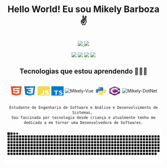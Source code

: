 <h1 align="center">Hello World! Eu sou Mikely Barboza ✌</h1> 
  <br>
<div align="center">
  <a href="https://github.com/mikelybarboza">
  <img height="180em" src="https://github-readme-stats.vercel.app/api?username=mikelybarboza&show_icons=true&theme=dracula&include_all_commits=true&count_private=true"/>
  <img height="180em" src="https://github-readme-stats.vercel.app/api/top-langs/?username=mikelybarboza&layout=compact&langs_count=7&theme=dracula"/>
</div>
 <br>
  <div align="center"> 
  <a href="https://www.linkedin.com/in/mikely-barboza-147920201/" target="_blank"><img src="https://img.shields.io/badge/-LinkedIn-%230077B5?style=for-the-badge&logo=linkedin&logoColor=white" target="_blank"></a>
  <a href="https://www.instagram.com/mikelybarboza_/" target="_blank"><img src="https://img.shields.io/badge/-Instagram-%23E4405F?style=for-the-badge&logo=instagram&logoColor=white" target="_blank"></a>
 <a href="https://discord.gg/mikelybarboza#6857" target="_blank"><img src="https://img.shields.io/badge/Discord-7289DA?style=for-the-badge&logo=discord&logoColor=white" target="_blank"></a> 
  <a href = "mailto:barbozamikely@gmail.com"><img src="https://img.shields.io/badge/-Gmail-%23333?style=for-the-badge&logo=gmail&logoColor=white" target="_blank"></a>
 
  <br>
 <h2> Tecnologias que estou aprendendo 👨🏻‍💻</h2>
 <div style="display: inline_block"><br>
  
  <img align="center" alt="Mikely-HTML" height="30" width="40" src="https://raw.githubusercontent.com/devicons/devicon/master/icons/html5/html5-original.svg">
  <img align="center" alt="Mikely-CSS" height="30" width="40" src="https://raw.githubusercontent.com/devicons/devicon/master/icons/css3/css3-original.svg">
  <img align="center" alt="Mikely-Js" height="30" width="40" src="https://raw.githubusercontent.com/devicons/devicon/master/icons/javascript/javascript-plain.svg">
  <img align="center" alt="Mikely-Ts" height="30" width="40" src="https://raw.githubusercontent.com/devicons/devicon/master/icons/typescript/typescript-plain.svg">
  <img align="center" alt="Mikely-Vue" height="30" width="40" src="https://cdn.jsdelivr.net/gh/devicons/devicon/icons/vuejs/vuejs-original.svg" />
  <img align="center" alt="Mikely-Python" height="30" width="40" src="https://raw.githubusercontent.com/devicons/devicon/master/icons/python/python-original.svg">
  <img align="center" alt="Mikely-Csharp" height="30" width="40" src="https://raw.githubusercontent.com/devicons/devicon/master/icons/csharp/csharp-original.svg">
  <img align="center" alt="Mikely-DotNet" height="30" width="40" src="https://cdn.jsdelivr.net/gh/devicons/devicon/icons/dotnetcore/dotnetcore-original.svg" />
   
 </div>
 
  ##
  
 ```
Estudante de Engenharia de Software e Análise e Desenvolvimento de Sistemas, 
Sou fascinada por tecnologia desde criança e atualmente tenho me dedicado a me tornar uma Desenvolvedora de Softwares.
```
    
  ![Snake animation](https://github.com/mikelybarboza/mikelybarboza/blob/output/github-contribution-grid-snake.svg)
</div>

  ##
